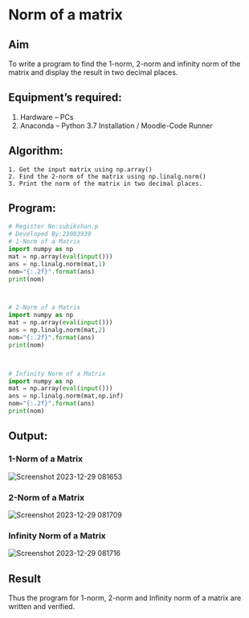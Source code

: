 # Norm of a matrix
## Aim
To write a program to find the 1-norm, 2-norm and infinity norm of the matrix and display the result in two decimal places.
## Equipment’s required:
1.	Hardware – PCs
2.	Anaconda – Python 3.7 Installation / Moodle-Code Runner
## Algorithm:
	1. Get the input matrix using np.array()   
    2. Find the 2-norm of the matrix using np.linalg.norm()
	3. Print the norm of the matrix in two decimal places.
## Program:
```Python
# Register No:subikshan.p
# Developed By:23003939
# 1-Norm of a Matrix
import numpy as np 
mat = np.array(eval(input()))
ans = np.linalg.norm(mat,1)
nom="{:.2f}".format(ans)
print(nom)



# 2-Norm of a Matrix
import numpy as np
mat = np.array(eval(input()))
ans = np.linalg.norm(mat,2)
nom="{:.2f}".format(ans)
print(nom)



# Infinity Norm of a Matrix
import numpy as np
mat = np.array(eval(input()))
ans = np.linalg.norm(mat,np.inf)
nom="{:.2f}".format(ans)
print(nom)


```
## Output:
### 1-Norm of a Matrix

![Screenshot 2023-12-29 081653](https://github.com/subikshan2006/Norm-of-a-matrix/assets/139841805/48132fab-b871-4321-89e8-c12e4f393795)

### 2-Norm of a Matrix
![Screenshot 2023-12-29 081709](https://github.com/subikshan2006/Norm-of-a-matrix/assets/139841805/b1b042e4-fe14-4bd8-be6f-b23a596e022e)

### Infinity Norm of a Matrix
![Screenshot 2023-12-29 081716](https://github.com/subikshan2006/Norm-of-a-matrix/assets/139841805/e5aab878-f1b7-4a8f-924c-dbca2d257cba)


## Result
Thus the program for 1-norm, 2-norm and Infinity norm of a matrix are written and verified.
